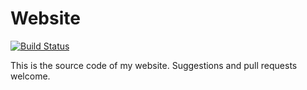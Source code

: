 Website
=======
[![Build Status](https://travis-ci.org/vaibhavsagar/website.svg?branch=master)](https://travis-ci.org/vaibhavsagar/website)

This is the source code of my website. Suggestions and pull requests welcome.
